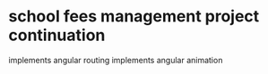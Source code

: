 # school fees management project continuation
implements angular routing
implements angular animation
